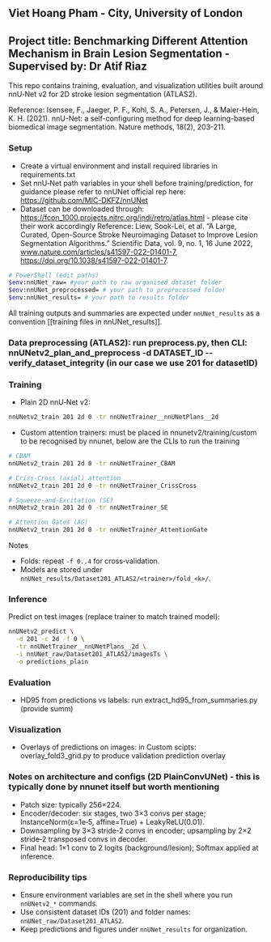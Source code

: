## Viet Hoang Pham - City, University of London
## Project title: Benchmarking Different Attention Mechanism in Brain Lesion Segmentation - Supervised by: Dr Atif Riaz

This repo contains training, evaluation, and visualization utilities built around nnU‑Net v2 for 2D stroke lesion segmentation (ATLAS2).

Reference: Isensee, F., Jaeger, P. F., Kohl, S. A., Petersen, J., & Maier-Hein, K. H. (2021). nnU-Net: a self-configuring 
method for deep learning-based biomedical image segmentation. Nature methods, 18(2), 203-211.

### Setup
- Create a virtual environment and install required libraries in requirements.txt
- Set nnU‑Net path variables in your shell before training/prediction, for guidance please refer to nnUNet official rep here: https://github.com/MIC-DKFZ/nnUNet
- Dataset can be downloaded through: https://fcon_1000.projects.nitrc.org/indi/retro/atlas.html - please cite their work accordingly
Reference: Liew, Sook-Lei, et al. “A Large, Curated, Open-Source Stroke Neuroimaging Dataset to Improve Lesion Segmentation Algorithms.” Scientific Data, vol. 9, no. 1, 16 June 2022, www.nature.com/articles/s41597-022-01401-7, https://doi.org/10.1038/s41597-022-01401-7.

```bash
# PowerShell (edit paths)
$env:nnUNet_raw= #your path to raw organised dataset folder
$env:nnUNet_preprocessed= # your path to preprocessed folder
$env:nnUNet_results= # your path to results folder
```

All training outputs and summaries are expected under `nnUNet_results` as a convention [[training files in nnUNet_results]].

### Data preprocessing (ATLAS2): run preprocess.py, then CLI: nnUNetv2_plan_and_preprocess -d DATASET_ID --verify_dataset_integrity (in our case we use 201 for datasetID)

### Training
- Plain 2D nnU‑Net v2:
```bash
nnUNetv2_train 201 2d 0 -tr nnUNetTrainer__nnUNetPlans__2d
```
- Custom attention trainers: must be placed in nnunetv2/training/custom to be recognised by nnunet, below are the CLIs to run the training
```bash
# CBAM 
nnUNetv2_train 201 2d 0 -tr nnUNetTrainer_CBAM

# Criss‑Cross (axial) attention
nnUNetv2_train 201 2d 0 -tr nnUNetTrainer_CrissCross

# Squeeze‑and‑Excitation (SE)
nnUNetv2_train 201 2d 0 -tr nnUNetTrainer_SE

# Attention Gates (AG)
nnUNetv2_train 201 2d 0 -tr nnUNetTrainer_AttentionGate
```

Notes
- Folds: repeat `-f 0..4` for cross‑validation.
- Models are stored under `nnUNet_results/Dataset201_ATLAS2/<trainer>/fold_<k>/`.

### Inference
Predict on test images (replace trainer to match trained model):
```bash
nnUNetv2_predict \
  -d 201 -c 2d -f 0 \
  -tr nnUNetTrainer__nnUNetPlans__2d \
  -i nnUNet_raw/Dataset201_ATLAS2/imagesTs \
  -o predictions_plain
```

### Evaluation
- HD95 from predictions vs labels: run extract_hd95_from_summaries.py (provide summ)


### Visualization
- Overlays of predictions on images: in Custom scipts: overlay_fold3_grid.py to produce validation prediction overlay


### Notes on architecture and configs (2D PlainConvUNet) - this is typically done by nnunet itself but worth mentioning
- Patch size: typically 256×224.
- Encoder/decoder: six stages, two 3×3 convs per stage; InstanceNorm(ε=1e‑5, affine=True) + LeakyReLU(0.01).
- Downsampling by 3×3 stride‑2 convs in encoder; upsampling by 2×2 stride‑2 transposed convs in decoder.
- Final head: 1×1 conv to 2 logits (background/lesion); Softmax applied at inference.

### Reproducibility tips
- Ensure environment variables are set in the shell where you run `nnUNetv2_*` commands.
- Use consistent dataset IDs (201) and folder names: `nnUNet_raw/Dataset201_ATLAS2`.
- Keep predictions and figures under `nnUNet_results` for organization.


